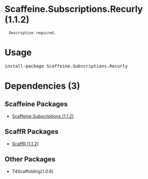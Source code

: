 ﻿Scaffeine.Subscriptions.Recurly (1.1.2)
======

      Description required.
    
Usage
======
<pre>install-package Scaffeine.Subscriptions.Recurly</pre>
Dependencies (3)
=====

Scaffeine Packages
------
* [Scaffeine.Subscriptions (1.1.2)](https://github.com/wcpro/Scaffeine/tree/master/src/Scaffeine.Subscriptions)

ScaffR Packages
------
* [ScaffR (1.1.2)](https://github.com/wcpro/ScaffR/tree/master/src/ScaffR)

Other Packages
------
* T4Scaffolding(1.0.6)
